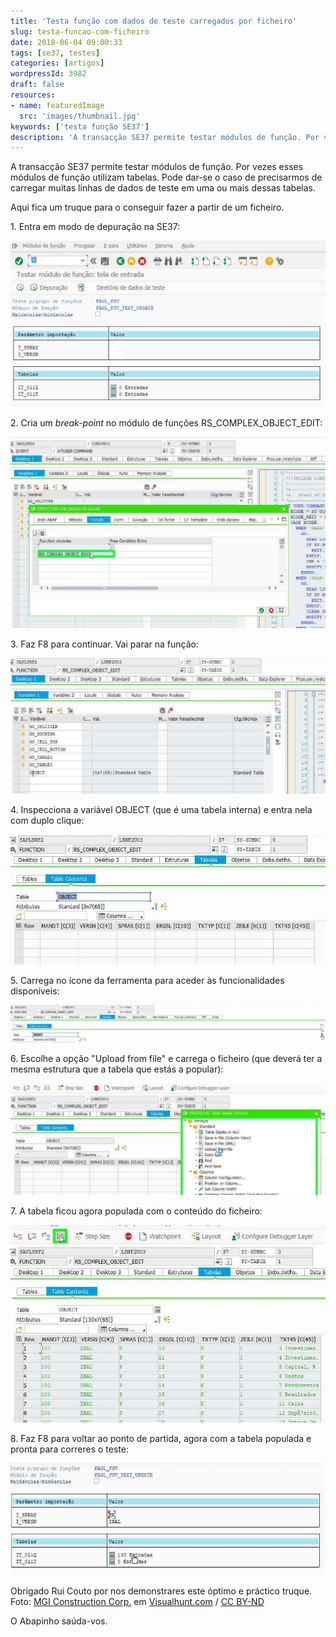```yaml
---
title: 'Testa função com dados de teste carregados por ficheiro'
slug: testa-funcao-com-ficheiro
date: 2018-06-04 09:00:33
tags: [se37, testes]
categories: [artigos]
wordpressId: 3982
draft: false
resources:
- name: featuredImage
  src: 'images/thumbnail.jpg'
keywords: ['testa função SE37']
description: 'A transacção SE37 permite testar módulos de função. Por vezes esses módulos de função utilizam tabelas. Pode dar-se o caso de precisarmos de carregar muitas linhas de dados de teste em uma ou mais dessas tabelas. Aqui fica um truque para o conseguir fazer a partir de um ficheiro.'
---
```

A transacção SE37 permite testar módulos de função. Por vezes esses módulos de função utilizam tabelas. Pode dar-se o caso de precisarmos de carregar muitas linhas de dados de teste em uma ou mais dessas tabelas.

Aqui fica um truque para o conseguir fazer a partir de um ficheiro.

<!--more-->

1\. Entra em modo de depuração na SE37:

[![image][1]][1]

2\. Cria um _break-point_ no módulo de funções RS_COMPLEX_OBJECT_EDIT:

[![image][2]][2]

3\. Faz F8 para continuar. Vai parar na função:

[![image][3]][3]

4\. Inspecciona a variável OBJECT (que é uma tabela interna) e entra nela com duplo clique:

[![image][4]][4]

5\. Carrega no ícone da ferramenta para aceder às funcionalidades disponíveis:

[![image][5]][5]

6\. Escolhe a opção "Upload from file" e carrega o ficheiro (que deverá ter a mesma estrutura que a tabela que estás a popular):

[![image][6]][6]

7\. A tabela ficou agora populada com o conteúdo do ficheiro:

[![image][7]][7]

8\. Faz F8 para voltar ao ponto de partida, agora com a tabela populada e pronta para correres o teste:

[![image][8]][8]

Obrigado Rui Couto por nos demonstrares este óptimo e práctico truque.
Foto: [MGI Construction Corp.][9] em [Visualhunt.com][10] / [ CC BY-ND][11]

O Abapinho saúda-vos.

   [1]: images/Picture1.png
   [2]: images/Picture3.png
   [3]: images/Picture4.png
   [4]: images/Picture5.png
   [5]: images/Picture65.png
   [6]: images/Picture6.png
   [7]: images/Picture7.png
   [8]: images/Picture8.png
   [9]: https://visualhunt.com/author/c56abe
   [10]: https://visualhunt.com/re/0b3fcb
   [11]: https://creativecommons.org/licenses/by-nd/2.0/

